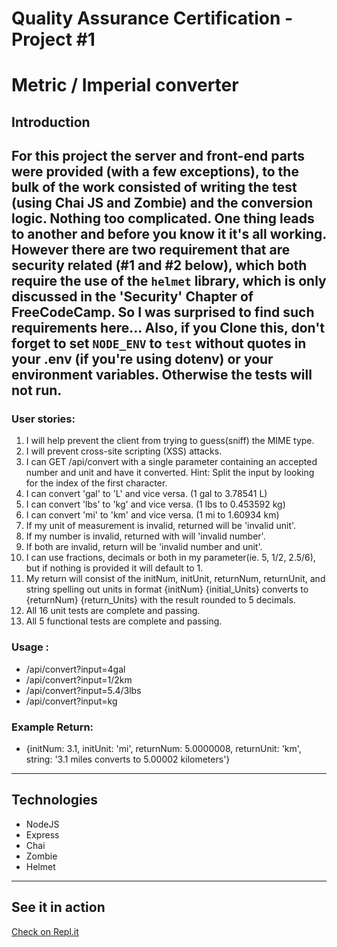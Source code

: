 # Quality Assurance Certification - Project #1
# Metric / Imperial converter

## Introduction
For this project the server and front-end parts were provided (with a few exceptions), to the bulk of the work consisted of writing the test (using Chai JS and Zombie) and the conversion logic.
Nothing too complicated. One thing leads to another and before you know it it's all working.
However there are two requirement that are security related (#1 and #2 below), which both require the use of the `helmet` library, which is only discussed in the 'Security' Chapter of FreeCodeCamp. So I was surprised to find such requirements here...
Also, if you Clone this, don't forget to set `NODE_ENV` to `test` without quotes in your .env (if you're using dotenv) or your environment variables. Otherwise the tests will not run.
---
### User stories:
1. I will help prevent the client from trying to guess(sniff) the MIME type.
2. I will prevent cross-site scripting (XSS) attacks.
3. I can GET /api/convert with a single parameter containing an accepted number and unit and have it converted. Hint: Split the input by looking for the index of the first character.
4. I can convert 'gal' to 'L' and vice versa. (1 gal to 3.78541 L)
5. I can convert 'lbs' to 'kg' and vice versa. (1 lbs to 0.453592 kg)
6. I can convert 'mi' to 'km' and vice versa. (1 mi to 1.60934 km)
7. If my unit of measurement is invalid, returned will be 'invalid unit'.
8. If my number is invalid, returned with will 'invalid number'.
9. If both are invalid, return will be 'invalid number and unit'.
10. I can use fractions, decimals or both in my parameter(ie. 5, 1/2, 2.5/6), but if nothing is provided it will default to 1.
11. My return will consist of the initNum, initUnit, returnNum, returnUnit, and string spelling out units in format {initNum} {initial_Units} converts to {returnNum} {return_Units} with the result rounded to 5 decimals.
12. All 16 unit tests are complete and passing.
13. All 5 functional tests are complete and passing.

### Usage :
* /api/convert?input=4gal
* /api/convert?input=1/2km
* /api/convert?input=5.4/3lbs
* /api/convert?input=kg

### Example Return:
* {initNum: 3.1, initUnit: 'mi', returnNum: 5.0000008, returnUnit: 'km', string: '3.1 miles converts to 5.00002 kilometers'}
---
## Technologies
* NodeJS
* Express
* Chai
* Zombie
* Helmet
---
## See it in action
[Check on Repl.it](https://TrueScentedQuadrant--five-nine.repl.co)
